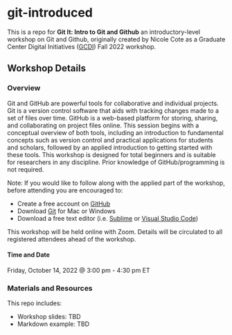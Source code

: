 # git-introduced

This is a repo for **Git It: Intro to Git and Github** an introductory-level workshop on Git and Github, originally created by Nicole Cote as a Graduate Center Digital Initiatives ([GCDI](https://gcdi.commons.gc.cuny.edu/)) Fall 2022 workshop.

## Workshop Details

### Overview
Git and GitHub are powerful tools for collaborative and individual projects. Git is a version control software that aids with tracking changes made to a set of files over time. GitHub is a web-based platform for storing, sharing, and collaborating on project files online. This session begins with a conceptual overview of both tools, including an introduction to fundamental concepts such as version control and practical applications for students and scholars, followed by an applied introduction to getting started with these tools. This workshop is designed for total beginners and is suitable for researchers in any discipline. Prior knowledge of GitHub/programming is not required. 

Note: If you would like to follow along with the applied part of the workshop, before attending you are encouraged to: 
- Create a free account on [GitHub](https://github.com/)
- Download [Git](https://git-scm.com/downloads) for Mac or Windows
- Download a free text editor (i.e. [Sublime](https://www.sublimetext.com/) or [Visual Studio Code](https://code.visualstudio.com/)) 

This workshop will be held online with Zoom. Details will be circulated to all registered attendees ahead of the workshop. 

#### Time and Date
Friday, October 14, 2022 @ 3:00 pm - 4:30 pm ET

### Materials and Resources

This repo includes:
- Workshop slides: TBD
- Markdown example: TBD




